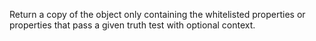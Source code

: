 Return a copy of the object only containing the whitelisted properties or properties that pass a given truth test with optional context.
